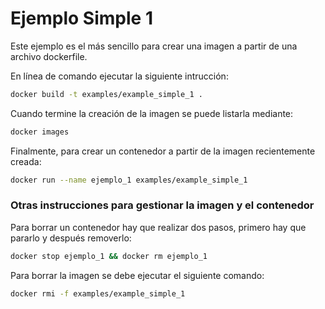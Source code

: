 # Ejemplo Simple 1 
Este ejemplo es el más sencillo para crear una imagen a partir de una archivo dockerfile. 

En línea de comando ejecutar la siguiente intrucción:
```bash
docker build -t examples/example_simple_1 .
```

Cuando termine la creación de la imagen se puede listarla mediante:
```bash 
docker images
```

Finalmente, para crear un contenedor a partir de la imagen recientemente creada:

```bash
docker run --name ejemplo_1 examples/example_simple_1
```

### Otras instrucciones para gestionar la imagen y el contenedor

Para borrar un contenedor hay que realizar dos pasos, primero hay que pararlo y después removerlo: 

```bash 
docker stop ejemplo_1 && docker rm ejemplo_1
```

Para borrar la imagen se debe ejecutar el siguiente comando:
```bash
docker rmi -f examples/example_simple_1
```